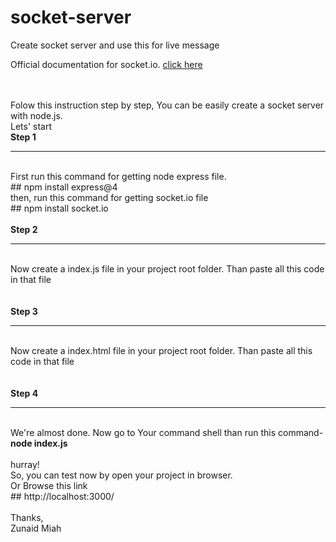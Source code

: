 # socket-server
Create socket server and use this for live message

Official documentation for socket.io. [click here](https://socket.io/docs/v4/)

<br>
<br>
Folow this instruction step by step, You can be easily create a socket server with node.js.<br>
Lets' start<br>
<b>Step 1</b><hr><br>
First run this command for getting node express file.<br>
## npm install express@4

<br>
then, run this command for getting socket.io file
<br>
## npm install socket.io
<br>
<br>
<b>Step 2</b><hr><br>
Now create a index.js file in your project root folder. Than paste all this code in that file <br>

<br>
<br>
<b>Step 3</b><hr><br>
Now create a index.html file in your project root folder. Than paste all this code in that file <br>

<br>
<br>
<b>Step 4</b><hr><br>
We're almost done. Now go to Your command shell than run this command- <br>
<b>node index.js</b>
 <br>
 <br>
 hurray!<br>
 So, you can test now by open your project in browser. <br>
 Or Browse this link<br>
 ## http://localhost:3000/
 <br><br>
 Thanks,<br>Zunaid Miah<br>
